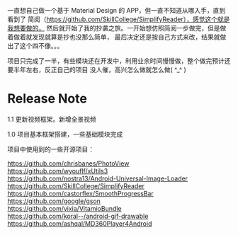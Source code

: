 一直想自己做一个基于 Material Design 的 APP，但一直不知道从哪入手，直到看到了
简阅（https://github.com/SkillCollege/SimplifyReader），感觉这个就是我想要做的，
然后就开始了我的抄袭之旅。一开始想仿照简阅一步做完，但是做着做着就发现就算是抄也没那么简单，
最后决定还是按自己方式来改，结果就做出了这个四不像。。。

项目只完成了一半，有些模块还在开发中，利用业余时间慢慢做，整个做完预计还要半年左右，反正自己的项目
没人催，高兴怎么做就怎么做( ^_^ )

<h1>Release Note</h1>
1.1
更新视频框架。新增全景视频

1.0
项目基本框架搭建，一些基础模块完成


项目中使用到的一些开源项目：

https://github.com/chrisbanes/PhotoView</br>
https://github.com/wyouflf/xUtils3</br>
https://github.com/nostra13/Android-Universal-Image-Loader</br>
https://github.com/SkillCollege/SimplifyReader</br>
https://github.com/castorflex/SmoothProgressBar</br>
https://github.com/google/gson</br>
https://github.com/yixia/VitamioBundle</br>
https://github.com/koral--/android-gif-drawable</br>
https://github.com/ashqal/MD360Player4Android</br>

